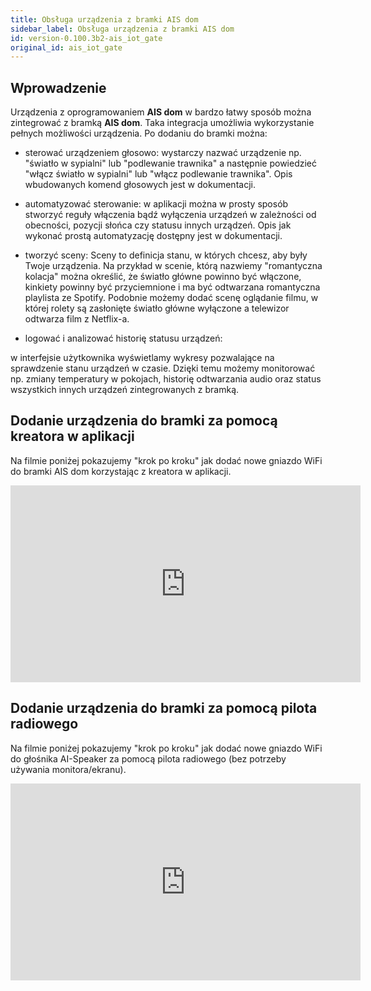 ```yaml
---
title: Obsługa urządzenia z bramki AIS dom
sidebar_label: Obsługa urządzenia z bramki AIS dom
id: version-0.100.3b2-ais_iot_gate
original_id: ais_iot_gate
---
```


## Wprowadzenie

Urządzenia z oprogramowaniem **AIS dom** w bardzo łatwy sposób można zintegrować z bramką **AIS dom**.
Taka integracja umożliwia wykorzystanie pełnych możliwości urządzenia. Po dodaniu do bramki można:

- sterować urządzeniem głosowo:
wystarczy nazwać urządzenie np. "światło w sypialni" lub "podlewanie trawnika" a następnie powiedzieć "włącz światło w sypialni" lub "włącz podlewanie trawnika".
Opis wbudowanych komend głosowych jest w dokumentacji.

- automatyzować sterowanie:
w aplikacji można w prosty sposób stworzyć reguły włączenia bądź wyłączenia urządzeń w zależności od obecności, pozycji słońca czy statusu innych urządzeń.
Opis jak wykonać prostą automatyzację dostępny jest w dokumentacji.

- tworzyć sceny:
Sceny to definicja stanu, w których chcesz, aby były Twoje urządzenia. Na przykład w scenie, którą nazwiemy "romantyczna kolacja" można określić, że światło główne powinno być włączone, kinkiety powinny być przyciemnione i ma być odtwarzana romantyczna playlista ze Spotify. Podobnie możemy dodać scenę oglądanie filmu, w której rolety są zasłonięte światło główne wyłączone a telewizor odtwarza film z Netflix-a.


- logować i analizować historię statusu urządzeń:

w interfejsie użytkownika wyświetlamy wykresy pozwalające na sprawdzenie stanu urządzeń w czasie. Dzięki temu możemy monitorować np. zmiany temperatury w pokojach, historię odtwarzania audio oraz status wszystkich innych urządzeń zintegrowanych z bramką.



## Dodanie urządzenia do bramki za pomocą kreatora w aplikacji

Na filmie poniżej pokazujemy "krok po kroku" jak dodać nowe gniazdo WiFi do bramki AIS dom korzystając z kreatora w aplikacji.

<iframe width="560" height="315"  src="https://www.youtube.com/embed/LlySPnzeIk4" frameborder="0" allowfullscreen></iframe>



## Dodanie urządzenia do bramki za pomocą pilota radiowego

Na filmie poniżej pokazujemy "krok po kroku" jak dodać nowe gniazdo WiFi do głośnika AI-Speaker za pomocą pilota radiowego (bez potrzeby używania monitora/ekranu).

<iframe width="560" height="315"  src="https://www.youtube.com/embed/MnnVwIhimew" frameborder="0" allowfullscreen></iframe>
